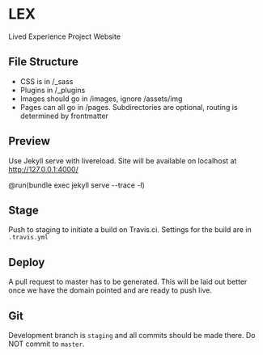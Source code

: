 # LEX

Lived Experience Project Website

## File Structure

- CSS is in /_sass
- Plugins in /_plugins
- Images should go in /images, ignore /assets/img
- Pages can all go in /pages. Subdirectories are optional, routing is determined by frontmatter

## Preview

Use Jekyll serve with livereload. Site will be available on localhost at http://127.0.0.1:4000/

@run(bundle exec jekyll serve --trace -l)

## Stage

Push to staging to initiate a build on Travis.ci. Settings for the build are in `.travis.yml`

## Deploy

A pull request to master has to be generated. This will be laid out better once we have the domain pointed and are ready to push live.

## Git

Development branch is `staging` and all commits should be made there. Do NOT commit to `master`.

